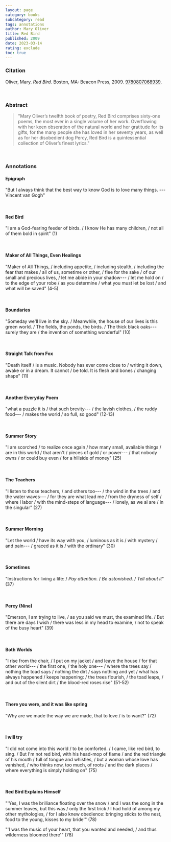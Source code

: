 ```yaml
---
layout: page
category: books
subcategory: read
tags: annotations
author: Mary Oliver
title: Red Bird
published: 2009
date: 2023-03-14
rating: exclude
toc: true
---
```


### Citation

Oliver, Mary. *Red Bird.* Boston, MA: Beacon Press, 2009. [9780807068939](http://www.beacon.org/Red-Bird-P758.aspx).

<br>

### Abstract

> "Mary Oliver’s twelfth book of poetry, Red Bird comprises sixty-one poems, the most ever in a single volume of her work. Overflowing with her keen obseration of the natural world and her gratitude for its gifts, for the many people she has loved in her seventy years, as well as for her disobedient dog Percy, Red Bird is a quintessential collection of Oliver’s finest lyrics."

<br>

### Annotations

#### Epigraph

"But I always think that the best way to know God is to love many things. ---Vincent van Gogh"

<br>


#### Red Bird

"I am a God-fearing feeder of birds. / I know He has many children, / not all of them bold in spirit" (1)

<br>


#### Maker of All Things, Even Healings

"Maker of All Things, / including appetite, / including stealth, / including the fear that makes / all of us, sometime or other, / flee for the sake / of our small and precious lives, / let me abide in your shadow--- / let me hold on / to the edge of your robe / as you determine / what you must let be lost / and what will be saved" (4-5)

<br>


#### Boundaries

"Someday we'll live in the sky. / Meanwhile, the house of our lives is this green world. / The fields, the ponds, the birds. / The thick black oaks---surely they are / the invention of something wonderful" (10)

<br>


#### Straight Talk from Fox

"Death itself / is a music. Nobody has ever come close to / writing it down, awake or in a dream. It cannot / be told. It is flesh and bones / changing shape" (11)

<br>


#### Another Everyday Poem

"what a puzzle it is / that such brevity--- / the lavish clothes, / the ruddy food--- / makes the world / so full, so good" (12-13)

<br>


#### Summer Story

"I am scorched / to realize once again / how many small, available things / are in this world / that aren't / pieces of gold / or power--- / that nobody owns / or could buy even / for a hillside of money" (25)

<br>


#### The Teachers

"I listen to those teachers, / and others too--- / the wind in the trees / and the water waves--- / for they are what lead me / from the dryness of self / where I labor / with the mind-steps of language--- / lonely, as we al are / in the singular" (27)

<br>


#### Summer Morning

"Let the world / have its way with you, / luminous as it is / with mystery / and pain--- / graced as it is / with the ordinary" (30)

<br>


#### Sometimes

"Instructions for living a life: / *Pay attention.* / *Be astonished.* / *Tell about it*" (37)

<br>


#### Percy (Nine)

"Emerson, I am trying to live, / as you said we must, the examined life. / But there are days I wish / there was less in my head to examine, / not to speak of the busy heart" (39)

<br>


#### Both Worlds

"I rise from the chair, / I put on my jacket / and leave the house / for that other world--- / the first one, / the holy one--- / where the trees say / nothing the toad says / nothing the dirt / says nothing and yet / what has always happened / keeps happening: / the trees flourish, / the toad leaps, / and out of the silent dirt / the blood-red roses rise" (51-52)

<br>


#### There you were, and it was like spring

"Why are we made the way we are made, that to love / is to want?" (72)

<br>


#### I will try

"I did not come into this world / to be comforted. / I came, like red bird, to sing. / But I'm not red bird, with his head-mop of flame / and the red triangle of his mouth / full of tongue and whistles, / but a woman whose love has vanished, / who thinks now, too much, of roots / and the dark places / where everything is simply holding on" (75)

<br>


#### Red Bird Explains Himself

"'Yes, I was the brilliance floating over the snow / and I was the song in the summer leaves, but this was / only the first trick / I had hold of among my other mythologies, / for I also knew obedience: bringing sticks to the nest, food to the young, kisses to my bride'" (78)

"'I was the music of your heart, that you wanted and needed, / and thus wilderness bloomed there'" (78)
